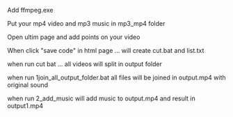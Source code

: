 Add ffmpeg.exe

Put your mp4 video and mp3 music in mp3_mp4 folder

Open ultim page and add points on your video

When click "save code" in html page ... will create cut.bat and list.txt 

when run cut bat ... all videos will split in output folder

when run 1join_all_output_folder.bat all files will be joined in output.mp4 with original sound

when run 2_add_music will add music to output.mp4 and result in output1.mp4
